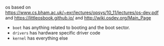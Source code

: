 os based on
https://www.cs.bham.ac.uk/~exr/lectures/opsys/10_11/lectures/os-dev.pdf
and
https://littleosbook.github.io/
and
http://wiki.osdev.org/Main_Page

* `boot` has anything related to booting and the boot sector.
* `drivers` has hardware specific driver code
* `kernel` has everything else

